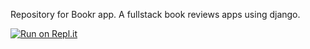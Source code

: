 Repository for Bookr app. A fullstack book reviews apps using django. 

[![Run on Repl.it](https://repl.it/badge/github/unknownblueguy6/MineSweeper)](https://Bookr.ornkkk.repl.co)

